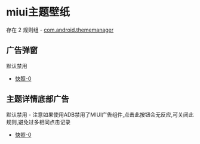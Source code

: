 # miui主题壁纸

存在 2 规则组 - [com.android.thememanager](/src/apps/com.android.thememanager.ts)

## 广告弹窗

默认禁用

- [快照-0](https://i.gkd.li/import/13215038)

## 主题详情底部广告

默认禁用 - 注意如果使用ADB禁用了MIUI广告组件,点击此按钮会无反应,可关闭此规则,避免过多相同点击记录

- [快照-0](https://i.gkd.li/import/13227330)

